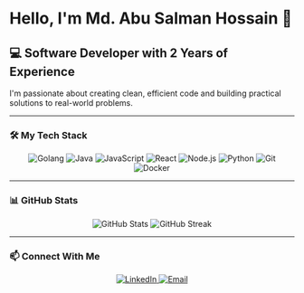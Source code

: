 # Hello, I'm Md. Abu Salman Hossain 👋

## 💻 Software Developer with 2 Years of Experience

I'm passionate about creating clean, efficient code and building practical solutions to real-world problems.

---

### 🛠️ My Tech Stack

<p align="center">
  <img src="https://img.shields.io/badge/-Go-00ADD8?style=for-the-badge&logo=go&logoColor=white" alt="Golang" />
  <img src="https://img.shields.io/badge/-Java-ED8B00?style=for-the-badge&logo=java&logoColor=white" alt="Java" />
  <img src="https://img.shields.io/badge/-JavaScript-F7DF1E?style=for-the-badge&logo=javascript&logoColor=black" alt="JavaScript" />
  <img src="https://img.shields.io/badge/-React-61DAFB?style=for-the-badge&logo=react&logoColor=black" alt="React" />
  <img src="https://img.shields.io/badge/-Node.js-339933?style=for-the-badge&logo=node.js&logoColor=white" alt="Node.js" />
  <img src="https://img.shields.io/badge/-Python-3776AB?style=for-the-badge&logo=python&logoColor=white" alt="Python" />
  <img src="https://img.shields.io/badge/-Git-F05032?style=for-the-badge&logo=git&logoColor=white" alt="Git" />
  <img src="https://img.shields.io/badge/-Docker-2496ED?style=for-the-badge&logo=docker&logoColor=white" alt="Docker" />
</p>

---

### 📊 GitHub Stats

<div align="center">
  <img src="https://github-readme-stats.vercel.app/api?username=Salman067&show_icons=true&theme=radical" alt="GitHub Stats" />
  <img src="https://github-readme-streak-stats.herokuapp.com/?user=Salman067&theme=radical" alt="GitHub Streak" />
</div>

---

### 📫 Connect With Me

<p align="center">
  <a href="(https://www.linkedin.com/in/md-abu-salman-hossain-8405711ba/)" target="_blank">
    <img src="https://img.shields.io/badge/-LinkedIn-0077B5?style=for-the-badge&logo=linkedin&logoColor=white" alt="LinkedIn" />
  </a>
  <a href="mailto:salman120522@gmail.com">
    <img src="https://img.shields.io/badge/-Email-D14836?style=for-the-badge&logo=gmail&logoColor=white" alt="Email" />
  </a>
</p>

